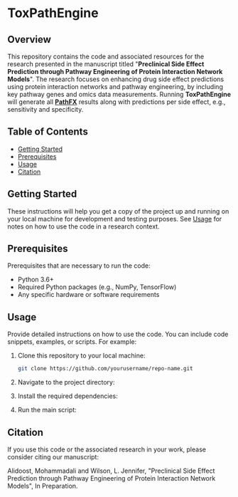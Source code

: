# ToxPathEngine

## Overview

This repository contains the code and associated resources for the research presented in the manuscript titled "**Preclinical Side Effect Prediction through Pathway Engineering of Protein Interaction Network Models**". The research focuses on enhancing drug side effect predictions using protein interaction networks and pathway engineering, by including key pathway genes and omics data measurements. Running **ToxPathEngine** will generate all [**PathFX**](https://github.com/jenwilson521/PathFX) results along with predictions per side effect, e.g., sensitivity and specificity.

## Table of Contents

- [Getting Started](#getting-started)
- [Prerequisites](#prerequisites)
- [Usage](#usage)
- [Citation](#Citation)

## Getting Started

These instructions will help you get a copy of the project up and running on your local machine for development and testing purposes. See [Usage](#usage) for notes on how to use the code in a research context.

## Prerequisites

Prerequisites that are necessary to run the code:

- Python 3.6+
- Required Python packages (e.g., NumPy, TensorFlow)
- Any specific hardware or software requirements

## Usage

Provide detailed instructions on how to use the code. You can include code snippets, examples, or scripts. For example:

1. Clone this repository to your local machine:

   ```bash
   git clone https://github.com/yourusername/repo-name.git

2. Navigate to the project directory:
3. Install the required dependencies:
4. Run the main script:

## Citation

If you use this code or the associated research in your work, please consider citing our manuscript:

Alidoost, Mohammadali and Wilson, L. Jennifer, "Preclinical Side Effect Prediction through Pathway Engineering of Protein Interaction Network Models", In Preparation.

